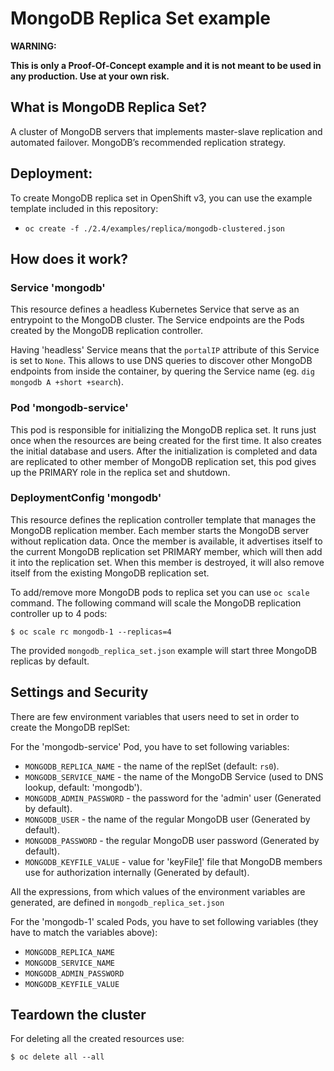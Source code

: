 # MongoDB Replica Set example

**WARNING:**

**This is only a Proof-Of-Concept example and it is not meant to be used in any
production. Use at your own risk.**

## What is MongoDB Replica Set?

A cluster of MongoDB servers that implements master-slave replication and automated failover.
MongoDB’s recommended replication strategy.

## Deployment:

To create MongoDB replica set in OpenShift v3, you can use the example template
included in this repository:

* `oc create -f ./2.4/examples/replica/mongodb-clustered.json`

## How does it work?

### Service 'mongodb'

This resource defines a headless Kubernetes Service that serve as an entrypoint
to the MongoDB cluster. The Service endpoints are the Pods created by the
MongoDB replication controller.

Having 'headless' Service means that the `portalIP` attribute of this Service is
set to `None`. This allows to use DNS queries to discover other MongoDB
endpoints from inside the container, by quering the Service name (eg. `dig
mongodb A +short +search`).

### Pod 'mongodb-service'

This pod is responsible for initializing the MongoDB replica set. It runs just
once when the resources are being created for the first time. It also creates
the initial database and users. After the initialization is completed and data
are replicated to other member of MongoDB replication set, this pod gives up the
PRIMARY role in the replica set and shutdown.

### DeploymentConfig 'mongodb'

This resource defines the replication controller template that manages the
MongoDB replication member. Each member starts the MongoDB server without
replication data. Once the member is available, it advertises itself to the
current MongoDB replication set PRIMARY member, which will then add it into the
replication set.
When this member is destroyed, it will also remove itself from the existing
MongoDB replication set.

To add/remove more MongoDB pods to replica set you can use `oc scale` command.
The following command will scale the MongoDB replication controller up to 4 pods:

```
$ oc scale rc mongodb-1 --replicas=4
```

The provided `mongodb_replica_set.json` example will start three MongoDB replicas
by default.

## Settings and Security

There are few environment variables that users need to set in order to create
the MongoDB replSet:

For the 'mongodb-service' Pod, you have to set following variables:

* `MONGODB_REPLICA_NAME` - the name of the replSet (default: `rs0`).
* `MONGODB_SERVICE_NAME` - the name of the MongoDB Service (used to DNS lookup, default: 'mongodb').
* `MONGODB_ADMIN_PASSWORD` - the password for the 'admin' user (Generated by default).
* `MONGODB_USER` - the name of the regular MongoDB user (Generated by default).
* `MONGODB_PASSWORD` - the regular MongoDB user password (Generated by default).
* `MONGODB_KEYFILE_VALUE` - value for 'keyFile[1](http://docs.mongodb.org/manual/tutorial/generate-key-file)' file that MongoDB members use for authorization internally (Generated by default).

All the expressions, from which values of the environment variables are generated,
are defined in `mongodb_replica_set.json`

For the 'mongodb-1' scaled Pods, you have to set following variables (they have to match the variables above):

* `MONGODB_REPLICA_NAME`
* `MONGODB_SERVICE_NAME`
* `MONGODB_ADMIN_PASSWORD`
* `MONGODB_KEYFILE_VALUE`

## Teardown the cluster
For deleting all the created resources use:

```
$ oc delete all --all
```
